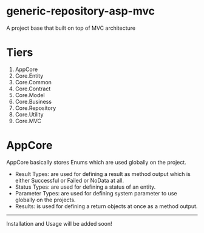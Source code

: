 # generic-repository-asp-mvc
A project base that built on top of MVC architecture

# Tiers
 1) AppCore
 2) Core.Entity
 3) Core.Common
 4) Core.Contract
 5) Core.Model
 6) Core.Business
 7) Core.Repository
 8) Core.Utility
 9) Core.MVC
 
 # AppCore
  AppCore basically stores Enums which are used globally on the project.
   - Result Types: are used for defining a result as method output which is either Successful or Failed or NoData at all.
   - Status Types: are used for defining a status of an entity.
   - Parameter Types: are used for defining system parameter to use globally on the projects.
   - Results: is used for defining a return objects at once as a method output.
   ----------------------------------------------------------------------------------------------------------------------------------------
    
Installation and Usage will be added soon!
